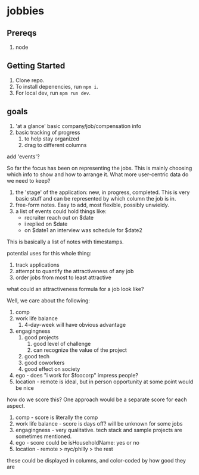 # jobbies

## Prereqs

1. node

## Getting Started

1. Clone repo.
2. To install depenencies, run `npm i`.
3. For local dev, run `npm run dev`.

## goals

1. 'at a glance' basic company/job/compensation info
2. basic tracking of progress
   1. to help stay organized
   2. drag to different columns

add 'events'?

So far the focus has been on representing the jobs. This is mainly choosing which info to show and how to arrange it. What more user-centric data do we need to keep?

1. the 'stage' of the application: new, in progress, completed. This is very basic stuff and can be represented by which column the job is in.
2. free-form notes. Easy to add, most flexible, possibly unwieldy.
3. a list of events could hold things like:
   * recruiter reach out on $date
   * i replied on $date
   * on $date1 an interview was schedule for $date2

This is basically a list of notes with timestamps.






potential uses for this whole thing:
1. track applications
2. attempt to quantify the attractiveness of any job
2. order jobs from most to least attractive



what could an attractiveness formula for a job look like?

Well, we care about the following:
1. comp
2. work life balance
   1. 4-day-week will have obvious advantage
3. engagingness
   1. good projects
      1. good level of challenge
      2. can recognize the value of the project
   2. good tech
   3. good coworkers
   4. good effect on society
4. ego - does "i work for $foocorp" impress people?
5. location - remote is ideal, but in person opportunity at some point would be nice

how do we score this? One approach would be a separate score for each aspect.

1. comp - score is literally the comp
2. work life balance - score is days off? will be unknown for some jobs
3. engagingness - very qualitative. tech stack and sample projects are sometimes mentioned.
4. ego - score could be isHouseholdName: yes or no
5. location - remote > nyc/philly > the rest


these could be displayed in columns, and color-coded by how good they are